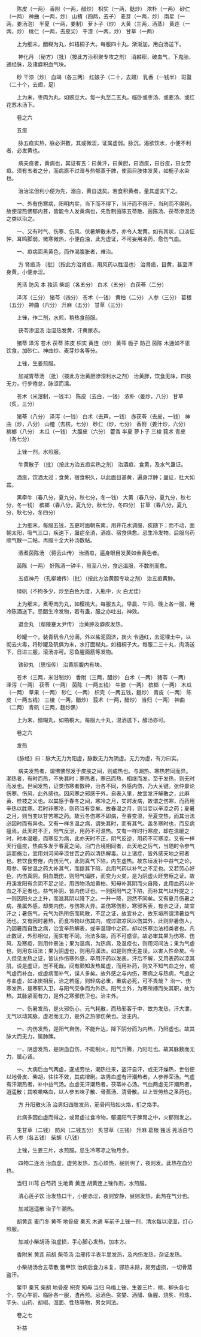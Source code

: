 <!-- { "loadSidebar": true } -->
　　陈皮（一两） 香附（一两，醋炒） 枳实（一两，麸炒） 浓朴（一两） 砂仁（一两） 神曲（一两，炒） 山楂（四两，去子） 麦芽（一两，炒） 南星（一两，姜汤泡） 半夏（一两，姜制） 萝卜子（炒） 大黄（三两，酒蒸） 黄连（一两，炒） 桃仁（一两，去皮尖） 干漆（一两，炒） 甘草（一两）

　　上为细末，醋糊为丸，如梧桐子大。每服四十丸，渐渐加，用白汤送下。

　　 神化丹 （秘方）〔批〕（按此方治积聚专攻之剂） 消癖积，破血气，下鬼胎，通经脉，及诸癖积血气块。

　　砂 干漆（炒） 血竭（各三两） 红娘子（二十，去翅） 乳香（一钱半） 斑蝥（二十个，去翅，足）

　　上为末，枣肉为丸，如豌豆大。每一丸至二五丸，临卧或枣汤、或姜汤、或红花苏木汤下。

　　卷之六

　　五疸

　　 脉五疸实热，脉必洪数，其或微涩，证属虚弱。脉沉，渴欲饮水，小便不利者，必发黄也。

　　 病夫疸者，黄病也，其证有五：曰黄汗，曰黄胆，曰酒疸，曰谷疸，曰女劳疸。须有五者之分，而病原不过湿与热郁蒸于脾，使面目肢体发黄，如栀子水染也。

　　 治治法但利小便为先，溺白，黄自退矣。若食积黄者，量其虚实下之。

　　一、外有伤寒病，阳明内实，当下而不得下，当汗而不得汗，当利而不得利，故使湿热怫郁内甚，皆能令人发黄病也，先哲制茵陈五苓散、茵陈汤、茯苓渗湿汤之类以治之。

　　一、又有时气、伤寒、伤风、伏暑解散未尽，亦令人发黄。如有其状，口淡怔忡，耳鸣脚弱，微寒微热，小便白浊，此为虚证，不可妄用凉药，愈伤气血。

　　一、疸病面黑黄色，而作渴腹胀者，难治。

　　 方 肾疸汤 〔批〕（按此方治肾疸，用风药以胜湿也） 治肾疸，目黄，甚至浑身黄，小便赤涩。

　　羌活 防风 本 独活 柴胡（各五分） 白术（五分） 白茯苓（二分）

　　泽泻（三分） 猪苓（四分） 苍术（一钱） 黄柏（二分） 人参（三分） 葛根（五分） 神曲（六分） 升麻（五分） 甘草（三分）

　　上锉，作二剂，水煎，稍热食前服。

　　 茯苓渗湿汤  治湿热发黄，汗黄尿赤。

　　猪苓 泽泻 苍术 茯苓 陈皮 枳实 黄连（炒） 黄芩 栀子 防己 茵陈 木通如不思饮食，加砂仁、神曲炒、麦芽炒各等分。

　　上锉，生姜煎服。

　　 加减胃苓汤 〔批〕（按此方治黄胆渗湿利水之剂） 治黄胖，饮食无味，四肢无力，行步倦怠，脉涩而濡。

　　苍术（米泔制，一钱半） 陈皮（去白，一钱） 浓朴（姜炒，八分） 甘草（炙，三分）

　　猪苓（八分） 泽泻（一钱） 白术（去芦，一钱） 赤茯苓（去皮，一钱） 神曲（炒，八分） 山楂（去核，七分） 砂仁（炒，七分） 香附（姜汁炒，六分） 槟榔（八分） 木瓜（一钱） 大腹皮（六分） 藿香 半夏 萝卜子 三棱 莪术 青皮（各七分）

　　上锉一剂，水煎服。

　　 牛黄散子 〔批〕（按此方治五疸实热之剂） 治酒疸、食黄，及水气蛊证。

　　酒疸，饮酒太过；食黄，宿食积久，以此面目甚黄，遍身浮肿；蛊证，肚大如盆。

　　黑牵牛（春八分，夏九分，秋七分，冬一钱） 大黄（春八分，夏九分，秋七分，冬一钱） 槟榔（春八分，夏九分，秋七分，冬四分） 甘草（春八分，夏九分，秋七分，冬四分）

　　上为细末，每服五钱，五更时面朝东南，用井花水调服，疾随下；而不动，面朝太阳，吸气三口，疾速下，蛊症全消，酒疸、宿食俱愈。忌生冷发物。后服乌药顺气散一二帖，再服十全大补汤数帖。

　　 酒煮茵陈汤 （蒋云山传） 治酒疸，遍身眼目发黄如金黄色者。

　　茵陈（一两） 好陈酒一钟半，煎至八分，食远温服，不数剂而愈。

　　 五疸神丹 （孔柳塘传）〔批〕（按此方治黄胆专攻之剂） 治五疸黄肿。

　　绿矾（不拘多少，炒至白色为度，入瓶中，火 白尤佳）

　　上为细末，煮枣肉为丸，如樱桃大。每服五丸，早晨、午间、晚上各一服，用冷陈酒送下。忌醋生冷发物，若有蛊，服之亦吐出，神效。

　　 退金丸 （鄢陵蹇太尹传） 治黄肿及癖疾发热。

　　砂罐一个，装青矾令八分满，外以盐泥固济，炭火 令通红，去泥埋土中，以彻去火毒，将砂罐及矾俱为末，水打面糊丸，如梧桐子大。每服二三十丸，肉汤送下，日进三服，滚汤亦可。忌鱼腥面筋等发物。

　　 铁砂丸 （思恒传） 治黄胆腹内有块。

　　苍术（三两，米泔制炒） 香附（三两，醋炒） 白术（一两） 猪苓（一两） 泽泻（一两） 茯苓（一两） 茵陈（一两五钱） 牛膝（一两） 槟榔（一两） 木瓜（一两） 草果（一两） 砂仁（一两） 枳壳（一两五钱，麸炒） 青皮（一两） 陈皮（一两五钱） 三棱（一两，醋炒） 莪术（一两，醋炒） 当归（一两） 神曲（二两） 青矾（三两，麸炒黑）

　　上为末，醋糊丸，如梧桐大。每服九十丸，温酒送下，醋汤亦可。

　　卷之六

　　发热

　　《脉经》曰：脉大无力为阳虚，脉数无力为阴虚。无力为虚，有力曰实。

　　 病夫发热者，谓怫怫然发于皮肤之间，则成热也。与潮热、寒热若同而异。潮热者，有时而热，不失其时；寒热者，寒已而热，相继而发。至于发热，则无时而发也。世间发热，证类伤寒者数种，治各不同，外感内伤，乃大关键。张仲景论伤寒、伤风，此外感也。因风寒之邪感于外，自表入里，故宜发汗解散之，此麻黄、桂枝之义也。以其感于春冬之间，寒冷之月，实时发病，故谓之伤寒，而药用辛热以胜寒。若时非寒冷，则药当有变矣。故春温之月，则当变以辛凉之药；夏暑之月，则当变以甘苦寒之药。故云冬伤寒不即病，至春变温，至夏变热，而其治法必因时而有异也。又有一样冬温之病，谓失其时，而有其气。盖冬寒时也，而反病瘟焉，此天时不正，阳气反泄，用药不可温热。又有一样时行寒疫，却在温暖之时，时本温暖，而寒反为病，此亦天时不正，阴气反逆，用药不可寒凉。又有一样天行瘟疫，热病多发于春夏之间，沿门合境相同者，此天地之厉气，当随时令参气运而施治，宜用刘河间辛凉甘苦之药以清热解毒。以上诸症，皆外感天地之邪者也。若饮食劳倦，内伤元气，此则真气下陷，内生虚热。故东垣发补中益气之论，用参、等甘温之药大补其气，而提其下陷，此用气药以补气之不足也。又若劳心好色，内伤真阴，阴血既伤，则阳气偏胜，而变为火矣，是为阴虚火旺劳瘵之证。故丹溪发阳有余阴不足之论，用四物汤加黄柏、知母补其阴而火自降，此用血药以补血之不足者也。益气补阴，皆内伤证也。一则因阳气之下陷，而补其气以升提之；一则因阳火之上升，而滋其阴以降下之。一升一降，迥然不同矣。又有夏月伤暑之病，虽属外感，却类内伤，与伤寒大异。盖伤寒伤形，寒邪客表，有余之证，故宜汗之；暑伤气，元气为热所伤而耗散，不足之证，故宜补之，故东垣所谓清暑益气汤也。又有因时暑热，而食冷物以伤其内，或过取凉风以伤其外，此则非暑伤人，乃因暑而自致之病，治宜辛热解表，或辛温理中之药，却以伤寒治法相类者也。凡此数证，外形相似，而实有不同，治法多端，而不可惑谬。故必审其果为伤寒、伤风、及寒疫，则用仲景法；果为温病，为热病，及温疫也，则用河间法；果为气虚也，则用东垣法；果为阴虚也，则用丹溪法。如是则庶无差误，以害人性命矣。今人但见发热之证，皆认作伤寒外感，卒用汗药以发表，汗后不解，又用表药以凉其肌，设是虚证，岂不死哉。间有颇知发热属虚，而用补药，则又不知气血之分，或气虚而补血，或虚病而补气，误人多矣。故外感之与内伤，寒病之与热病，气虚之与血虚，如冰炭相反，治之若瘥，则轻病必重，重病必死，可不畏哉？ 治一、伤寒发热，是寒邪入卫，与阳气交争而为外热。阳气主外，为寒所搏而失其职，故为热。其脉紧而有力，是外之寒邪伤卫也。治主外。

　　一、伤暑发热，是火邪伤心，元气耗散，而热邪客于中，故为发热，汗大泄，无气以动其脉，虚迟而无力，是外之热邪伤荣也。治主内。

　　一、内伤发热，是阳气自伤，不能升达，降下阴分而为内热，乃阳虚也。故其脉大而无力，属肺脾。

　　一、阴虚发热，是阴血自伤，不能制火，阳气升腾，乃阳旺也。故其脉数而无力，属心肾。

　　一、大病后血气两虚，遂成劳怯，潮热往来，盗汗自汗，或无汗燥热，世俗便以地骨皮、柴胡，往往不效，其病增剧。故男血虚有汗潮热者，人参养荣汤。气虚有汗潮热者，补中益气汤。血虚无汗潮热者，茯苓补心汤。气血两虚无汗潮热者，逍遥散；其咳嗽咯血，以人参五味子散、骨蒸汤、清骨散。以上皆劳热之圣药也。

　　 方 升阳散火汤  治男妇四肢发热，筋骨间热如火烙，扪之烙手。

　　此病多因血虚而得之，或胃虚过食冷物，郁遏阳气于脾胃之中，火郁则发之。

　　生甘草（二钱） 防风（二钱五分） 炙甘草（三钱） 升麻 葛根 独活 羌活白芍药 人参（各五钱） 柴胡（八钱）

　　上锉，生姜三片，水煎服。忌生冷寒凉之物月余。

　　 四物二连汤  治血虚，虚劳发热，五心烦热，昼则明了，夜则发。此热在血分也。

　　当归 川芎 白芍药 生地黄 黄连 胡黄连上锉作剂，水煎服。

　　 清心莲子饮  治发热口干，小便赤涩，夜则安静，昼则发热，此热在气分也。

　　 加减逍遥散  治子午潮热。

　　胡黄连 麦门冬 黄芩 地骨皮 秦艽 木通 车前子上锉一剂，清水每以浸湿，灯心煎服。

　　 加减小柴胡汤  治虚损，手心脚心发热，加本方。

　　香附米 黄连 前胡 柴苓汤  治邪传半表半里发热，及内伤发热，杂证发热。

　　小柴胡汤合五苓散 鳖甲饮  治病后食力未复，邪热未除，房劳虚损，一切骨蒸盗汗。

　　鳖甲 秦艽 柴胡 地骨皮 枳壳 知母 当归 乌梅上锉，生姜三片，桃、柳头各七个，空心午前、临卧各一服，渣再煎。忌酒色、贪婪、酒醋、鱼腥、烧炙、煎炼、芋头、山药、胡椒、湿面、性热等物，男女同法。

　　卷之七

　　补益

